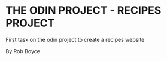 # THE ODIN PROJECT - RECIPES PROJECT

First task on the odin project to create a recipes website

By Rob Boyce